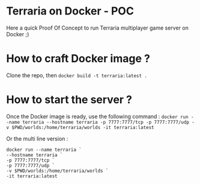 # Terraria on Docker - POC

Here a quick Proof Of Concept to run Terraria multiplayer game server on Docker ;)

# How to craft Docker image ? 

Clone the repo, then `docker build -t terraria:latest .`

# How to start the server ? 

Once the Docker image is ready, use the following command : 
`docker run --name terraria --hostname terraria -p 7777:7777/tcp -p 7777:7777/udp -v $PWD/worlds:/home/terraria/worlds -it terraria:latest`

Or the multi line version : 
```
docker run --name terraria `
--hostname terraria `
-p 7777:7777/tcp `
-p 7777:7777/udp `
-v $PWD/worlds:/home/terraria/worlds `
-it terraria:latest
```
